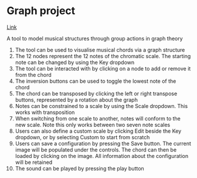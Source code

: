 # Graph project

[Link](https://jackrhumphrey.github.io/graph)

A tool to model musical structures through group actions in graph theory 

1. The tool can be used to visualise musical chords via a graph structure
1. The 12 nodes represent the 12 notes of the chromatic scale. The starting note can be changed by using the Key dropdown
2. The tool can be interacted with by clicking on a node to add or remove it from the chord
3. The inversion buttons can be used to toggle the lowest note of the chord
4. The chord can be transposed by clicking the left or right transpose buttons, represented by a rotation about the graph
4. Notes can be constrained to a scale by using the Scale dropdown. This works with transposition
5. When switching from one scale to another, notes will conform to the new scale. Note this only works between two seven note scales
6. Users can also define a custom scale by clicking Edit beside the Key dropdown, or by selecting Custom to start from scratch
7. Users can save a configuration by pressing the Save button. The current image will be populated under the controls. The chord can then be loaded by clicking on the image. All information about the configuration will be retained
8. The sound can be played by pressing the play button
